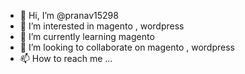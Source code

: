 - 👋 Hi, I’m @pranav15298
- 👀 I’m interested in magento , wordpress
- 🌱 I’m currently learning magento 
- 💞️ I’m looking to collaborate on magento , wordpress
- 📫 How to reach me ...

<!---
pranav15298/pranav15298 is a ✨ special ✨ repository because its `README.md` (this file) appears on your GitHub profile.
You can click the Preview link to take a look at your changes.
--->
